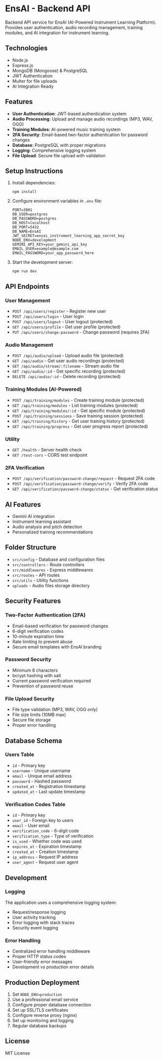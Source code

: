 # EnsAI - Backend API

Backend API service for EnsAI (AI-Powered Instrument Learning Platform). Provides user authentication, audio recording management, training modules, and AI integration for instrument learning.

## Technologies

- Node.js
- Express.js
- MongoDB (Mongoose) & PostgreSQL
- JWT Authentication
- Multer for file uploads
- AI Integration Ready

## Features

- **User Authentication**: JWT-based authentication system
- **Audio Processing**: Upload and manage audio recordings (MP3, WAV, OGG)
- **Training Modules**: AI-powered music training system
- **2FA Security**: Email-based two-factor authentication for password changes
- **Database**: PostgreSQL with proper migrations
- **Logging**: Comprehensive logging system
- **File Upload**: Secure file upload with validation

## Setup Instructions

1. Install dependencies:
   ```
   npm install
   ```

2. Configure environment variables in `.env` file:
   ```
   PORT=3001
   DB_USER=postgres
   DB_PASSWORD=postgres
   DB_HOST=localhost
   DB_PORT=5432
   DB_NAME=EnsAI
   JWT_SECRET=ensai_instrument_learning_app_secret_key
   NODE_ENV=development
   GEMINI_API_KEY=your_gemini_api_key
   EMAIL_USER=example@example.com
   EMAIL_PASSWORD=your_app_password_here
   ```

3. Start the development server:
   ```
   npm run dev
   ```

## API Endpoints

### User Management
- `POST /api/users/register` - Register new user
- `POST /api/users/login` - User login
- `POST /api/users/logout` - User logout (protected)
- `GET /api/users/profile` - Get user profile (protected)
- `PUT /api/users/change-password` - Change password (requires 2FA)

### Audio Management
- `POST /api/audio/upload` - Upload audio file (protected)
- `GET /api/audio` - Get user audio recordings (protected)
- `GET /api/audio/stream/:filename` - Stream audio file
- `GET /api/audio/:id` - Get specific recording (protected)
- `DELETE /api/audio/:id` - Delete recording (protected)

### Training Modules (AI-Powered)
- `POST /api/training/modules` - Create training module (protected)
- `GET /api/training/modules` - List training modules (protected)
- `GET /api/training/modules/:id` - Get specific module (protected)
- `POST /api/training/sessions` - Save training session (protected)
- `GET /api/training/history` - Get user training history (protected)
- `GET /api/training/progress` - Get user progress report (protected)

### Utility
- `GET /health` - Server health check
- `GET /test-cors` - CORS test endpoint

### 2FA Verification
- `POST /api/verification/password-change/request` - Request 2FA code
- `POST /api/verification/password-change/verify` - Verify 2FA code
- `GET /api/verification/password-change/status` - Get verification status

## AI Features

- Gemini AI integration
- Instrument learning assistant
- Audio analysis and pitch detection
- Personalized training recommendations

## Folder Structure

- `src/config` - Database and configuration files
- `src/controllers` - Route controllers
- `src/middlewares` - Express middlewares
- `src/routes` - API routes
- `src/utils` - Utility functions
- `uploads` - Audio files storage directory

## Security Features

### Two-Factor Authentication (2FA)
- Email-based verification for password changes
- 6-digit verification codes
- 10-minute expiration time
- Rate limiting to prevent abuse
- Secure email templates with EnsAI branding

### Password Security
- Minimum 8 characters
- bcrypt hashing with salt
- Current password verification required
- Prevention of password reuse

### File Upload Security
- File type validation (MP3, WAV, OGG only)
- File size limits (10MB max)
- Secure file storage
- Proper error handling

## Database Schema

### Users Table
- `id` - Primary key
- `username` - Unique username
- `email` - Unique email address
- `password` - Hashed password
- `created_at` - Registration timestamp
- `updated_at` - Last update timestamp

### Verification Codes Table
- `id` - Primary key
- `user_id` - Foreign key to users
- `email` - User email
- `verification_code` - 6-digit code
- `verification_type` - Type of verification
- `is_used` - Whether code was used
- `expires_at` - Expiration timestamp
- `created_at` - Creation timestamp
- `ip_address` - Request IP address
- `user_agent` - Request user agent

## Development

### Logging
The application uses a comprehensive logging system:
- Request/response logging
- User activity tracking
- Error logging with stack traces
- Security event logging

### Error Handling
- Centralized error handling middleware
- Proper HTTP status codes
- User-friendly error messages
- Development vs production error details

## Production Deployment

1. Set `NODE_ENV=production`
2. Use a professional email service
3. Configure proper database connection
4. Set up SSL/TLS certificates
5. Configure reverse proxy (nginx)
6. Set up monitoring and logging
7. Regular database backups

## License

MIT License